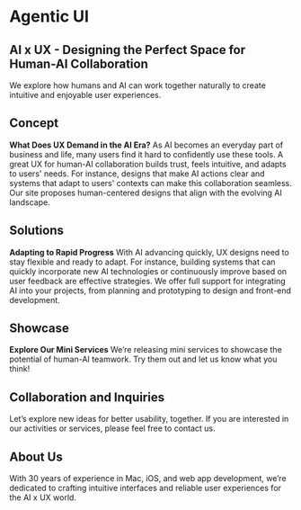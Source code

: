 # Agentic UI

## AI x UX - Designing the Perfect Space for Human-AI Collaboration
We explore how humans and AI can work together naturally to create intuitive and enjoyable user experiences.

## Concept
**What Does UX Demand in the AI Era?**
As AI becomes an everyday part of business and life, many users find it hard to confidently use these tools.
A great UX for human-AI collaboration builds trust, feels intuitive, and adapts to users' needs. For instance, designs that make AI actions clear and systems that adapt to users' contexts can make this collaboration seamless. Our site proposes human-centered designs that align with the evolving AI landscape.

## Solutions
**Adapting to Rapid Progress**
With AI advancing quickly, UX designs need to stay flexible and ready to adapt. For instance, building systems that can quickly incorporate new AI technologies or continuously improve based on user feedback are effective strategies.
We offer full support for integrating AI into your projects, from planning and prototyping to design and front-end development.

## Showcase
**Explore Our Mini Services**
We’re releasing mini services to showcase the potential of human-AI teamwork. Try them out and let us know what you think!

## Collaboration and Inquiries
Let’s explore new ideas for better usability, together.
If you are interested in our activities or services, please feel free to contact us.

## About Us
With 30 years of experience in Mac, iOS, and web app development, we’re dedicated to crafting intuitive interfaces and reliable user experiences for the AI x UX world.
